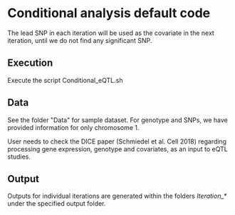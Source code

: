 Conditional analysis default code
=======================================

The lead SNP in each iteration will be used as the covariate in the next iteration, 
until we do not find any significant SNP.

Execution
-------------

Execute the script 
Conditional_eQTL.sh

Data
--------

See the folder "Data" for sample dataset.
For genotype and SNPs, we have provided information for only chromosome 1.

User needs to check the DICE paper (Schmiedel et al. Cell 2018) regarding processing gene expression, genotype and covariates, as an input to eQTL studies.

Output
----------

Outputs for individual iterations are generated within the folders *Iteration_\** under the specified output folder.

